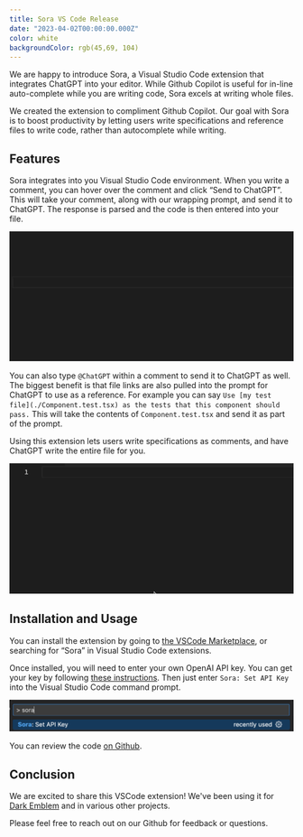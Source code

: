 ```yaml
---
title: Sora VS Code Release
date: "2023-04-02T00:00:00.000Z"
color: white
backgroundColor: rgb(45,69, 104)
---
```


We are happy to introduce Sora, a Visual Studio Code extension that integrates ChatGPT into your editor. While Github Copilot is useful for in-line auto-complete while you are writing code, Sora excels at writing whole files.

We created the extension to compliment Github Copilot. Our goal with Sora is to boost productivity by letting users write specifications and reference files to write code, rather than autocomplete while writing.

## Features

Sora integrates into you Visual Studio Code environment. When you write a comment, you can hover over the comment and click “Send to ChatGPT”. This will take your comment, along with our wrapping prompt, and send it to ChatGPT. The response is parsed and the code is then entered into your file.

![Sora hover](./sora-hover.gif)

You can also type `@ChatGPT` within a comment to send it to ChatGPT as well. The biggest benefit is that file links are also pulled into the prompt for ChatGPT to use as a reference. For example you can say `Use [my test file](./Component.test.tsx) as the tests that this component should pass.` This will take the contents of `Component.test.tsx` and send it as part of the prompt.

Using this extension lets users write specifications as comments, and have ChatGPT write the entire file for you.

![Sora Demo](./simple-sora.gif)

## Installation and Usage

You can install the extension by going to [the VSCode Marketplace](https://marketplace.visualstudio.com/items?itemName=CapsuleCat.sora-by-capsule-cat), or searching for “Sora” in Visual Studio Code extensions.

Once installed, you will need to enter your own OpenAI API key. You can get your key by following [these instructions](https://help.openai.com/en/articles/4936850-where-do-i-find-my-secret-api-key). Then just enter `Sora: Set API Key` into the Visual Studio Code command prompt.

![Sora API Key](./api-key.png)

You can review the code [on Github](https://github.com/CapsuleCat/sora-by-capsule-cat).

## Conclusion

We are excited to share this VSCode extension! We've been using it for [Dark Emblem](/blog/04-02-2023-dark-emblem-update) and in various other projects.

Please feel free to reach out on our Github for feedback or questions.